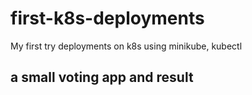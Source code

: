 # first-k8s-deployments
My first try deployments on k8s using minikube, kubectl

## a small voting app and result
